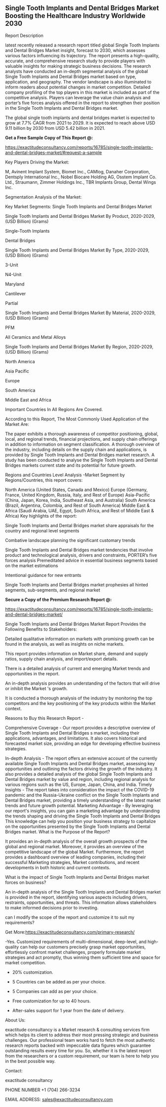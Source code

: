 ## Single Tooth Implants and Dental Bridges Market Boosting the Healthcare Industry Worldwide 2030

Report Description

latest recently released a research report titled global Single Tooth Implants and Dental Bridges Market insight, forecast to 2030, which assesses various factors influencing its trajectory. The report presents a high-quality, accurate, and comprehensive research study to provide players with valuable insights for making strategic business decisions. The research analysts have conducted an in-depth segmental analysis of the global Single Tooth Implants and Dental Bridges market based on type, application, and geography. The vendor landscape is also illuminated to inform readers about potential changes in market competition. Detailed company profiling of the top players in this market is included as part of the competitive analysis. Players can leverage the value chain analysis and porter’s five forces analysis offered in the report to strengthen their position in the Single Tooth Implants and Dental Bridges market.

The global single tooth implants and dental bridges market is expected to grow at 7.7% CAGR from 2021 to 2029. It is expected to reach above USD 9.11 billion by 2030 from USD 5.42 billion in 2021.

**Get a Free Sample Copy of This Report @:**

https://exactitudeconsultancy.com/reports/16785/single-tooth-implants-and-dental-bridges-market/#request-a-sample

Key Players Driving the Market:

M, Avinent Implant System, Biomet Inc., CAMlog, Danaher Corporation, Dentsply International Inc., Nobel Biocare Holding AG, Osstem Implant Co. Ltd., Straumann, Zimmer Holdings Inc., TBR Implants Group, Dental Wings Inc.

Segmentation Analysis of the Market:

Key Market Segments: Single Tooth Implants and Dental Bridges Market

Single Tooth Implants and Dental Bridges Market By Product, 2020-2029, (USD Billion) (Grams)

Single-Tooth Implants

Dental Bridges

Single Tooth Implants and Dental Bridges Market By Type, 2020-2029, (USD Billion) (Grams)

3-Unit

N4-Unit

Maryland

Cantilever

Partial

Single Tooth Implants and Dental Bridges Market By Material, 2020-2029, (USD Billion) (Grams)

PFM

All Ceramics and Metal Alloys

Single Tooth Implants and Dental Bridges Market By Region, 2020-2029, (USD Billion) (Grams)

North America

Asia Pacific

Europe

South America

Middle East and Africa

Important Countries In All Regions Are Covered.

According to this Report, The Most Commonly Used Application of the Market Are:

The paper exhibits a thorough awareness of competitor positioning, global, local, and regional trends, financial projections, and supply chain offerings in addition to information on segment classification. A thorough overview of the industry, including details on the supply chain and applications, is provided by Single Tooth Implants and Dental Bridges market research. A study has been conducted to analyse the Single Tooth Implants and Dental Bridges markets current state and its potential for future growth.

Regions and Countries Level Analysis -Market Segment by Regions/Countries, this report covers:

North America (United States, Canada and Mexico)
Europe (Germany, France, United Kingdom, Russia, Italy, and Rest of Europe)
Asia-Pacific (China, Japan, Korea, India, Southeast Asia, and Australia)
South America (Brazil, Argentina, Colombia, and Rest of South America)
Middle East & Africa (Saudi Arabia, UAE, Egypt, South Africa, and Rest of Middle East & Africa)
Key highlights of the report:

Single Tooth Implants and Dental Bridges market share appraisals for the country and regional level segments

Combative landscape planning the significant customary trends

Single Tooth Implants and Dental Bridges market tendencies that involve product and technological analysis, drivers and constraints, PORTER’s five forces analysis
Premeditated advice in essential business segments based on the market estimations

Intentional guidance for new entrants

Single Tooth Implants and Dental Bridges market prophesies all hinted segments, sub-segments, and regional market

**Secure a Copy of the Premium Research Report @:**

https://exactitudeconsultancy.com/reports/16785/single-tooth-implants-and-dental-bridges-market/

Single Tooth Implants and Dental Bridges Market Report Provides the Following Benefits to Stakeholders:

Detailed qualitative information on markets with promising growth can be found in the analysis, as well as insights on niche markets.

This report provides information on Market share, demand and supply ratios, supply chain analysis, and import/export details.

There is a detailed analysis of current and emerging Market trends and opportunities in the report.

An in-depth analysis provides an understanding of the factors that will drive or inhibit the Market 's growth.

It is conducted a thorough analysis of the industry by monitoring the top competitors and the key positioning of the key products within the Market context.

Reasons to Buy this Research Report -

Comprehensive Coverage - Our report provides a descriptive overview of Single Tooth Implants and Dental Bridges s market, including their applications, advantages, and limitations. It also covers historical and forecasted market size, providing an edge for developing effective business strategies.

In-depth Analysis - The report offers an extensive account of the currently available Single Tooth Implants and Dental Bridges market, assessing key opportunities and outlining the factors driving the growth of the industry. It also provides a detailed analysis of the global Single Tooth Implants and Dental Bridges market by value and region, including regional analysis for various regions such as the US, Europe, Japan, China, and India.
Timely Insights - The report takes into consideration the impact of the COVID-19 pandemic and the Russia-Ukraine conflict on the Single Tooth Implants and Dental Bridges market, providing a timely understanding of the latest market trends and future growth potential.
Marketing Advantage - By leveraging our report's insights, you can gain a marketing advantage by understanding the trends shaping and driving the Single Tooth Implants and Dental Bridges This knowledge can help you position your business strategy to capitalize on the opportunities presented by the Single Tooth Implants and Dental Bridges market.
What is the Purpose of the Report?

It provides an in-depth analysis of the overall growth prospects of the global and regional market. Moreover, it provides an overview of the competitive landscape of the global Market. Furthermore, the report provides a dashboard overview of leading companies, including their successful Marketing strategies, Market contributions, and recent developments in both historic and current contexts.

What is the impact of Single Tooth Implants and Dental Bridges market forces on business?

An in-depth analysis of the Single Tooth Implants and Dental Bridges market is provided in the report, identifying various aspects including drivers, restraints, opportunities, and threats. This information allows stakeholders to make informed decisions prior to investing.

can I modify the scope of the report and customize it to suit my requirements?

Get More:https://exactitudeconsultancy.com/primary-research/

-Yes. Customized requirements of multi-dimensional, deep-level, and high-quality can help our customers precisely grasp market opportunities, effortlessly confront market challenges, properly formulate market strategies and act promptly, thus winning them sufficient time and space for market competition.

- 20% customization.

- 5 Countries can be added as per your choice.

- 5 Companies can add as per your choice.

- Free customization for up to 40 hours.

- After-sales support for 1 year from the date of delivery.

About Us:

exactitude consultancy is a Market research & consulting services firm which helps its client to address their most pressing strategic and business challenges. Our professional team works hard to fetch the most authentic research reports backed with impeccable data figures which guarantee outstanding results every time for you. So, whether it is the latest report from the researchers or a custom requirement, our team is here to help you in the best possible way.

Contact:

exactitude consultancy

PHONE NUMBER +1 (704) 266-3234

EMAIL ADDRESS: sales@exactitudeconsultancy.com
